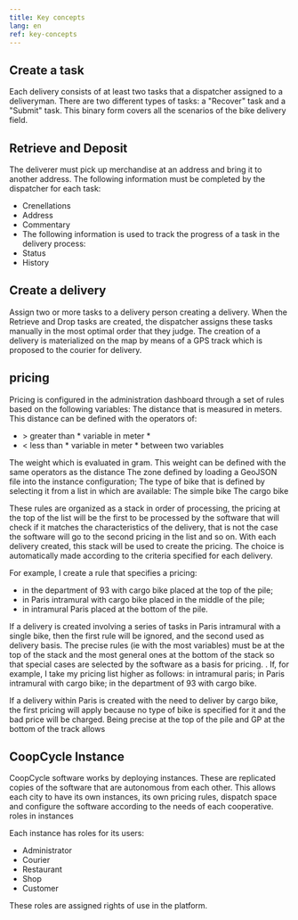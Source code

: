 ```yaml
---
title: Key concepts
lang: en
ref: key-concepts
---
```


Create a task
---------------

Each delivery consists of at least two tasks that a dispatcher assigned to a deliveryman.
There are two different types of tasks: a "Recover" task and a "Submit" task.
This binary form covers all the scenarios of the bike delivery field.

## Retrieve and Deposit

The deliverer must pick up merchandise at an address and bring it to another address. The following information must be completed by the dispatcher for each task:
- Crenellations
- Address
- Commentary
- The following information is used to track the progress of a task in the delivery process:
- Status
- History

Create a delivery
-------------------

Assign two or more tasks to a delivery person creating a delivery. When the Retrieve and Drop tasks are created, the dispatcher assigns these tasks manually in the most optimal order that they judge. The creation of a delivery is materialized on the map by means of a GPS track which is proposed to the courier for delivery.

pricing
-------------

Pricing is configured in the administration dashboard through a set of rules based on the following variables:
The distance that is measured in meters. This distance can be defined with the operators of:
- &gt; greater than * variable in meter *
- &lt; less than * variable in meter *
between two variables

The weight which is evaluated in gram. This weight can be defined with the same operators as the distance
The zone defined by loading a GeoJSON file into the instance configuration;
The type of bike that is defined by selecting it from a list in which are available:
The simple bike
The cargo bike

These rules are organized as a stack in order of processing, the pricing at the top of the list will be the first to be processed by the software that will check if it matches the characteristics of the delivery, that is not the case the software will go to the second pricing in the list and so on. With each delivery created, this stack will be used to create the pricing. The choice is automatically made according to the criteria specified for each delivery.

For example, I create a rule that specifies a pricing:
- in the department of 93 with cargo bike placed at the top of the pile;
- in Paris intramural with cargo bike placed in the middle of the pile;
- in intramural Paris placed at the bottom of the pile.

If a delivery is created involving a series of tasks in Paris intramural with a single bike, then the first rule will be ignored, and the second used as delivery basis. The precise rules (ie with the most variables) must be at the top of the stack and the most general ones at the bottom of the stack so that special cases are selected by the software as a basis for pricing. . If, for example, I take my pricing list higher as follows:
in intramural paris;
in Paris intramural with cargo bike;
in the department of 93 with cargo bike.

If a delivery within Paris is created with the need to deliver by cargo bike, the first pricing will apply because no type of bike is specified for it and the bad price will be charged. Being precise at the top of the pile and GP at the bottom of the track allows

CoopCycle Instance
------------------

CoopCycle software works by deploying instances. These are replicated copies of the software that are autonomous from each other. This allows each city to have its own instances, its own pricing rules, dispatch space and configure the software according to the needs of each cooperative.
roles in instances

Each instance has roles for its users:
- Administrator
- Courier
- Restaurant
- Shop
- Customer

These roles are assigned rights of use in the platform.
